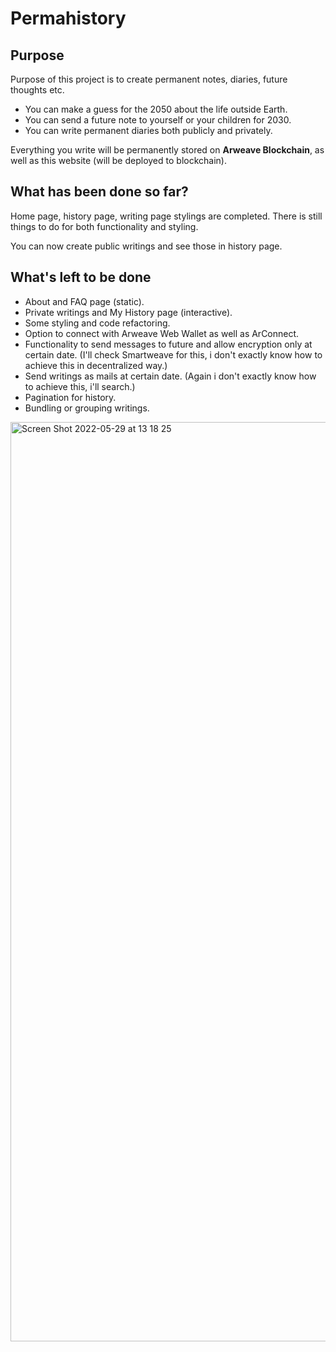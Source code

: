 # Permahistory


## Purpose
Purpose of this project is to create permanent notes, diaries, future thoughts etc.
- You can make a guess for the 2050 about the life outside Earth.
- You can send a future note to yourself or your children for 2030.
- You can write permanent diaries both publicly and privately.

Everything you write will be permanently stored on **Arweave Blockchain**, as well as this website (will be deployed to blockchain).

## What has been done so far?
Home page, history page, writing page stylings are completed. There is still things to do for both functionality and styling.

You can now create public writings and see those in history page.

## What's left to be done
- About and FAQ page (static).
- Private writings and My History page (interactive).
- Some styling and code refactoring.
- Option to connect with Arweave Web Wallet as well as ArConnect.
- Functionality to send messages to future and allow encryption only at certain date. (I'll check Smartweave for this, i don't exactly know how to achieve this in decentralized way.)
- Send writings as mails at certain date. (Again i don't exactly know how to achieve this, i'll search.)
- Pagination for history.
- Bundling or grouping writings.

<img width="1471" alt="Screen Shot 2022-05-29 at 13 18 25" src="https://user-images.githubusercontent.com/51231605/170863117-cb4a11a6-3392-4520-9018-7c8128f2c9c6.png">
